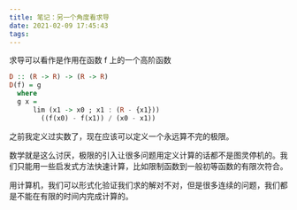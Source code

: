 ```yaml
---
title: 笔记：另一个角度看求导
date: 2021-02-09 17:45:43
tags:
---
```


求导可以看作是作用在函数 f 上的一个高阶函数

```haskell
D :: (R -> R) -> (R -> R)
D(f) = g
  where
  g x =
      lim (x1 -> x0 ; x1 : (R - {x1}))
        ((f(x0) - f(x1)) / (x0 - x1))
```

之前我定义过实数了，现在应该可以定义一个永远算不完的极限。

数学就是这么讨厌，极限的引入让很多问题用定义计算的话都不是图灵停机的。我们只能用一些启发式方法快速计算，比如限制函数到一般初等函数的有限次符合。

用计算机，我们可以形式化验证我们求的解对不对，但是很多连续的问题，我们都是不能在有限的时间内完成计算的。